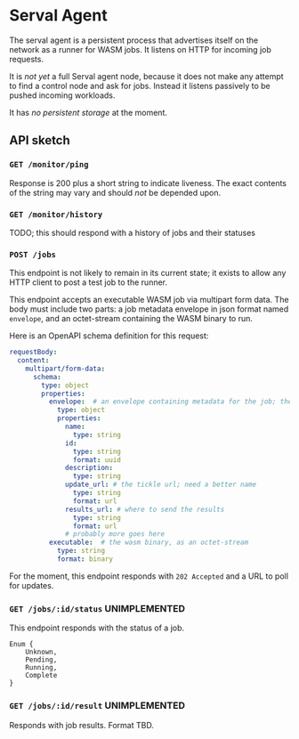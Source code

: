 # Serval Agent

The serval agent is a persistent process that advertises itself on the network as a runner for WASM jobs. It listens on HTTP for incoming job requests.

It is _not yet_ a full Serval agent node, because it does not make any attempt to find a control node and ask for jobs. Instead it listens passively to be pushed incoming workloads.

It has _no persistent storage_ at the moment.

## API sketch

### `GET /monitor/ping`

Response is 200 plus a short string to indicate liveness. The exact contents of the string may vary and should *not* be depended upon.

### `GET /monitor/history`

TODO; this should respond with a history of jobs and their statuses

### `POST /jobs`

This endpoint is not likely to remain in its current state; it exists to allow any HTTP client to post a test job to the runner.

This endpoint accepts an executable WASM job via multipart form data. The body must include two parts: a job metadata envelope in json format named `envelope`, and an octet-stream containing the WASM binary to run.

Here is an OpenAPI schema definition for this request:

```yaml
requestBody:
  content:
    multipart/form-data:
      schema:
        type: object
        properties:
          envelope:  # an envelope containing metadata for the job; the props are speculative
            type: object
            properties:
              name:
                type: string
              id:
                type: string
                format: uuid
              description:
                type: string
              update_url: # the tickle url; need a better name
                type: string
                format: url
              results_url: # where to send the results
                type: string
                format: url
              # probably more goes here
          executable:  # the wasm binary, as an octet-stream
            type: string
            format: binary
```

For the moment, this endpoint responds with `202 Accepted` and a URL to poll for updates.

### `GET /jobs/:id/status` UNIMPLEMENTED

This endpoint responds with the status of a job.

```
Enum {
    Unknown,
    Pending,
    Running,
    Complete
}
```

### `GET /jobs/:id/result` UNIMPLEMENTED

Responds with job results. Format TBD.
